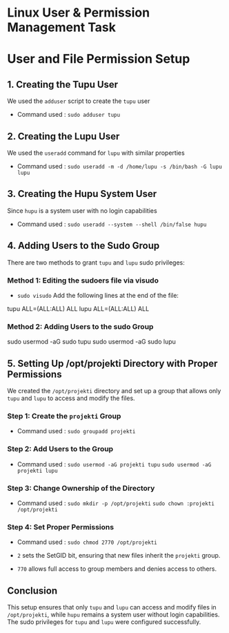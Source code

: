 # Linux User & Permission Management Task  


# User and File Permission Setup


## 1. Creating the Tupu User
We used the `adduser` script to create the `tupu` user
- Command used : `sudo adduser tupu`

## 2. Creating the Lupu User
We used the `useradd` command for `lupu` with similar properties
- Command used : `sudo useradd -m -d /home/lupu -s /bin/bash -G lupu lupu`

## 3. Creating the Hupu System User
Since `hupu` is a system user with no login capabilities

- Command used : `sudo useradd --system --shell /bin/false hupu`

## 4. Adding Users to the Sudo Group
There are two methods to grant `tupu` and `lupu` sudo privileges:

### Method 1: Editing the sudoers file via visudo

- `sudo visudo`
Add the following lines at the end of the file:

tupu ALL=(ALL:ALL) ALL
lupu ALL=(ALL:ALL) ALL


### Method 2: Adding Users to the sudo Group

sudo usermod -aG sudo tupu
sudo usermod -aG sudo lupu



## 5. Setting Up /opt/projekti Directory with Proper Permissions
We created the `/opt/projekti` directory and set up a group that allows only `tupu` and `lupu` to access and modify the files.

### Step 1: Create the `projekti` Group

- Command used : `sudo groupadd projekti`

### Step 2: Add Users to the Group
- Command used : 
 `sudo usermod -aG projekti tupu`
 `sudo usermod -aG projekti lupu`


### Step 3: Change Ownership of the Directory
- Command used : 
 `sudo mkdir -p /opt/projekti`
 `sudo chown :projekti /opt/projekti`


### Step 4: Set Proper Permissions

- Command used : `sudo chmod 2770 /opt/projekti`

- `2` sets the SetGID bit, ensuring that new files inherit the `projekti` group.
- `770` allows full access to group members and denies access to others.

## Conclusion
This setup ensures that only `tupu` and `lupu` can access and modify files in `/opt/projekti`, while `hupu` remains a system user without login capabilities. The sudo privileges for `tupu` and `lupu` were configured successfully.
